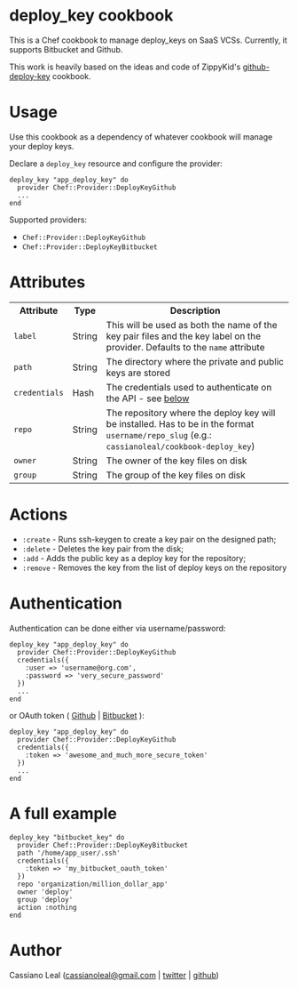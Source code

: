 # deploy_key cookbook

This is a Chef cookbook to manage deploy_keys on SaaS VCSs. Currently, it supports Bitbucket and Github.

This work is heavily based on the ideas and code of ZippyKid's [github-deploy-key](https://github.com/zippykid/chef-github-deploy-key) cookbook.

# Usage

Use this cookbook as a dependency of whatever cookbook will manage your deploy keys.

Declare a `deploy_key` resource and configure the provider:

    deploy_key "app_deploy_key" do
      provider Chef::Provider::DeployKeyGithub
      ...
    end

Supported providers:

* `Chef::Provider::DeployKeyGithub`
* `Chef::Provider::DeployKeyBitbucket`

# Attributes

<table>
  <tbody>
    <tr>
      <th>Attribute</th>
      <th>Type</th>
      <th>Description</th>
    </tr>
    <tr>
      <td><code>label</code></td>
      <td>String</td>
      <td>This will be used as both the name of the key pair files and the key label on the provider. Defaults to the <code>name</code> attribute</td>
    </tr>
    <tr>
      <td><code>path</code></td>
      <td>String</td>
      <td>The directory where the private and public keys are stored</td>
    </tr>
    <tr>
      <td><code>credentials</code></td>
      <td>Hash</td>
      <td>The credentials used to authenticate on the API - see <a href="#authentication">below</a></td>
    </tr>
    <tr>
      <td><code>repo</code></td>
      <td>String</td>
      <td>The repository where the deploy key will be installed. Has to be in the format <code>username/repo_slug</code> (e.g.: <code>cassianoleal/cookbook-deploy_key</code>)</td>
    </tr>
    <tr>
      <td><code>owner</code></td>
      <td>String</td>
      <td>The owner of the key files on disk</td>
    </tr>
    <tr>
      <td><code>group</code></td>
      <td>String</td>
      <td>The group of the key files on disk</td>
    </tr>
  </tbody>
</table>

# Actions

* `:create` - Runs ssh-keygen to create a key pair on the designed path;
* `:delete` - Deletes the key pair from the disk;
* `:add` - Adds the public key as a deploy key for the repository;
* `:remove` - Removes the key from the list of deploy keys on the repository

# <a id="authentication"></a>Authentication

Authentication can be done either via username/password:

    deploy_key "app_deploy_key" do
      provider Chef::Provider::DeployKeyGithub
      credentials({
        :user => 'username@org.com',
        :password => 'very_secure_password'
      })
      ...
    end

or OAuth token ( [Github](http://developer.github.com/v3/oauth/) | [Bitbucket](https://confluence.atlassian.com/display/BITBUCKET/OAuth+on+Bitbucket) ):

    deploy_key "app_deploy_key" do
      provider Chef::Provider::DeployKeyGithub
      credentials({
        :token => 'awesome_and_much_more_secure_token'
      })
      ...
    end

# A full example

    deploy_key "bitbucket_key" do
      provider Chef::Provider::DeployKeyBitbucket
      path '/home/app_user/.ssh'  
      credentials({
        :token => 'my_bitbucket_oauth_token'
      })
      repo 'organization/million_dollar_app'
      owner 'deploy'
      group 'deploy'
      action :nothing
    end

# Author

Cassiano Leal (<cassianoleal@gmail.com> | [twitter](http://twitter.com/cassianoleal) | [github](https://github.com/cassianoleal)) 
